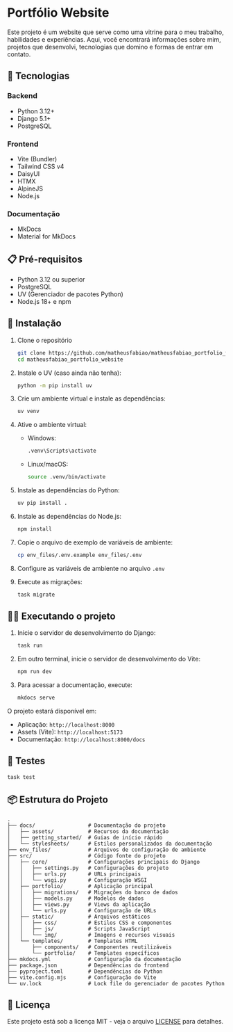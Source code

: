 # Portfólio Website

Este projeto é um website que serve como uma vitrine para o meu trabalho, habilidades e experiências. Aqui, você encontrará informações sobre mim, projetos que desenvolvi, tecnologias que domino e formas de entrar em contato.

## 🚀 Tecnologias

### Backend
- Python 3.12+
- Django 5.1+
- PostgreSQL

### Frontend
- Vite (Bundler)
- Tailwind CSS v4
- DaisyUI
- HTMX
- AlpineJS
- Node.js

### Documentação
- MkDocs
- Material for MkDocs

## 📋 Pré-requisitos

- Python 3.12 ou superior
- PostgreSQL
- UV (Gerenciador de pacotes Python)
- Node.js 18+ e npm

## 🔧 Instalação

1. Clone o repositório
   ```bash
   git clone https://github.com/matheusfabiao/matheusfabiao_portfolio_website.git
   cd matheusfabiao_portfolio_website
   ```

2. Instale o UV (caso ainda não tenha):
   ```bash
   python -m pip install uv
   ```

3. Crie um ambiente virtual e instale as dependências:
   ```bash
   uv venv
   ```

4. Ative o ambiente virtual:
   - Windows:
     ```bash
     .venv\Scripts\activate
     ```
   - Linux/macOS:
     ```bash
     source .venv/bin/activate
     ```

5. Instale as dependências do Python:
   ```bash
   uv pip install .
   ```

6. Instale as dependências do Node.js:
   ```bash
   npm install
   ```

7. Copie o arquivo de exemplo de variáveis de ambiente:
   ```bash
   cp env_files/.env.example env_files/.env
   ```

8. Configure as variáveis de ambiente no arquivo `.env`

9. Execute as migrações:
   ```bash
   task migrate
   ```

## 🏃‍♂️ Executando o projeto

1. Inicie o servidor de desenvolvimento do Django:
   ```bash
   task run
   ```

2. Em outro terminal, inicie o servidor de desenvolvimento do Vite:
   ```bash
   npm run dev
   ```

3. Para acessar a documentação, execute:
   ```bash
   mkdocs serve
   ```

O projeto estará disponível em:
- Aplicação: `http://localhost:8000`
- Assets (Vite): `http://localhost:5173`
- Documentação: `http://localhost:8000/docs`

## 🧪 Testes

```bash
task test
```

## 📦 Estrutura do Projeto

```
.
├── docs/                 # Documentação do projeto
│   ├── assets/           # Recursos da documentação
│   ├── getting_started/  # Guias de início rápido
│   └── stylesheets/      # Estilos personalizados da documentação
├── env_files/            # Arquivos de configuração de ambiente
├── src/                  # Código fonte do projeto
│   ├── core/             # Configurações principais do Django
│   │   ├── settings.py   # Configurações do projeto
│   │   ├── urls.py       # URLs principais
│   │   └── wsgi.py       # Configuração WSGI
│   ├── portfolio/        # Aplicação principal
│   │   ├── migrations/   # Migrações do banco de dados
│   │   ├── models.py     # Modelos de dados
│   │   ├── views.py      # Views da aplicação
│   │   └── urls.py       # Configuração de URLs
│   ├── static/           # Arquivos estáticos
│   │   ├── css/          # Estilos CSS e componentes
│   │   ├── js/           # Scripts JavaScript
│   │   └── img/          # Imagens e recursos visuais
│   └── templates/        # Templates HTML
│       ├── components/   # Componentes reutilizáveis
│       └── portfolio/    # Templates específicos
├── mkdocs.yml            # Configuração da documentação
├── package.json          # Dependências do frontend
├── pyproject.toml        # Dependências do Python
├── vite.config.mjs       # Configuração do Vite
└── uv.lock               # Lock file do gerenciador de pacotes Python
```

## 📝 Licença

Este projeto está sob a licença MIT - veja o arquivo [LICENSE](LICENSE) para detalhes.